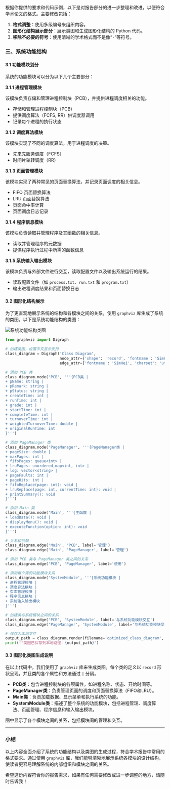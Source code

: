 根据你提供的要求和代码示例，以下是对报告部分的进一步整理和改进，以便符合学术论文的格式。主要修改包括：

1. **格式调整**：使用多级编号来组织内容。
2. **图形化结构展示部分**：展示类图和生成图形化结构的 Python 代码。
3. **移除不必要的符号**：使用清晰的学术格式而不是像“`-`”等符号。

### 三、系统功能结构

#### 3.1 功能模块划分

系统的功能模块可以分为以下几个主要部分：

**3.1.1 进程管理模块**

该模块负责存储和管理进程控制块（PCB），并提供进程调度相关的功能。

- 存储和管理进程控制块（PCB）
- 提供调度算法（FCFS, RR）供调度器调用
- 记录每个进程的执行状态

**3.1.2 调度算法模块**

该模块实现了不同的调度算法，用于进程调度的决策。

- 先来先服务调度（FCFS）
- 时间片轮转调度（RR）

**3.1.3 页面管理模块**

该模块实现了两种常见的页面替换算法，并记录页面调度的相关信息。

- FIFO 页面替换算法
- LRU 页面替换算法
- 页面命中率计算
- 页面调度日志记录

**3.1.4 程序信息模块**

该模块负责读取并管理程序及其函数的相关信息。

- 读取并管理程序的元数据
- 提供程序执行过程中所需的函数信息

**3.1.5 系统输入输出模块**

该模块负责与外部文件进行交互，读取配置文件以及输出系统运行的结果。

- 读取配置文件（如 `process.txt`、`run.txt` 和 `program.txt`）
- 输出进程调度结果和页面替换日志

#### 3.2 图形化结构展示

为了更直观地展示系统的结构和各模块之间的关系，使用 `graphviz` 库生成了系统的类图。以下是系统功能结构的类图：

![系统功能结构类图](https://www.xixichat.top/c/assets/optimized_class_diagram%202.png)

```python
from graphviz import Digraph

# 创建类图，设置中文显示支持
class_diagram = Digraph('Class Diagram', 
                        node_attr={'shape': 'record', 'fontname': 'SimHei', 'charset': 'utf-8'},
                        edge_attr={'fontname': 'SimHei', 'charset': 'utf-8'})

# 添加 PCB 类
class_diagram.node('PCB', '''{PCB类 |
+ pName: string |
+ pRemark: string |
+ pStatus: string |
+ createTime: int |
+ runTime: int |
+ grade: int |
+ startTime: int |
+ completeTime: int |
+ turnoverTime: int |
+ weightedTurnoverTime: double |
+ originalRunTime: int
}''')

# 添加 PageManager 类
class_diagram.node('PageManager', '''{PageManager类 |
+ pageSize: double |
+ maxPages: int |
+ fifoPages: queue<int> |
+ lruPages: unordered_map<int, int> |
+ log: vector<string> |
+ pageFaults: int |
+ pageHits: int |
+ fifoReplace(page: int): void |
+ lruReplace(page: int, currentTime: int): void |
+ printSummary(): void
}''')

# 添加 Main 类
class_diagram.node('Main', '''{主函数 |
+ loadData(): void |
+ displayMenu(): void |
+ executeFunction(option: int): void
}''')

# 关系和依赖
class_diagram.edge('Main', 'PCB', label='管理')
class_diagram.edge('Main', 'PageManager', label='管理')

# 添加 PCB 类与 PageManager 类之间的关系
class_diagram.edge('PCB', 'PageManager', label='使用')

# 添加每个类的功能模块关系
class_diagram.node('SystemModule', '''{系统功能模块 |
+ 进程管理模块 |
+ 调度算法模块 |
+ 页面管理模块 |
+ 程序信息模块 |
+ 系统输入输出模块
}''')

# 创建类与系统模块之间的关系
class_diagram.edge('PCB', 'SystemModule', label='与系统功能模块交互')
class_diagram.edge('PageManager', 'SystemModule', label='与系统功能模块交互')

# 保存为本地文件
output_path = class_diagram.render(filename='optimized_class_diagram', format='png', cleanup=True)
print(f"类图已保存到本地路径：{output_path}")
```

#### 3.3 图形化类图生成说明

在以上代码中，我们使用了 `graphviz` 库来生成类图。每个类的定义以 `record` 形状呈现，并且类的各个属性和方法通过 `|` 分隔。

- **PCB类**：包含进程控制块的各项属性，如进程名称、状态、开始时间等。
- **PageManager类**：负责管理页面的调度和页面替换算法（FIFO和LRU）。
- **Main类**：负责加载数据、显示菜单和执行系统的功能。
- **SystemModule类**：描述了整个系统的功能模块，包括进程管理、调度算法、页面管理、程序信息和输入输出模块。

图中显示了各个模块之间的关系，包括模块间的管理和交互。

---

### 小结

以上内容全面介绍了系统的功能结构以及类图的生成过程，符合学术报告中常用的格式要求。通过使用 `graphviz` 库，我们能够清晰地展示系统各模块的设计结构，使读者更容易理解系统的内部组织和模块之间的关系。

希望这份内容符合你的报告需求，如果有任何需要修改或进一步调整的地方，请随时告诉我！